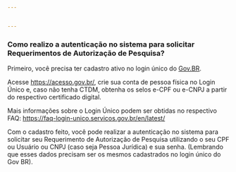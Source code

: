 ```yaml
---


---
```


<h3 id="como-realizo-a-autenticação-no-sistema-para-solicitar-requerimentos-de-autorização-de-pesquisa">Como realizo a autenticação no sistema para solicitar Requerimentos de Autorização de Pesquisa?</h3>
<p>Primeiro, você precisa ter cadastro ativo no login único do <a href="http://Gov.BR">Gov.BR</a>.</p>
<p>Acesse <a href="https://acesso.gov.br/">https://acesso.gov.br/</a>, crie sua conta de pessoa física no Login Único e, caso não tenha CTDM, obtenha os selos e-CPF ou e-CNPJ a partir do respectivo certificado digital.</p>
<p>Mais informações sobre o Login Único podem ser obtidas no respectivo FAQ: <a href="https://faq-login-unico.servicos.gov.br/en/latest/">https://faq-login-unico.servicos.gov.br/en/latest/</a></p>
<p>Com o cadastro feito, você pode realizar a autenticação no sistema para solicitar seu Requerimento de Autorização de Pesquisa utilizando o seu CPF ou Usuário ou CNPJ (caso seja Pessoa Jurídica) e sua senha. (Lembrando que esses dados precisam ser os mesmos cadastrados no login único do Gov BR).</p>

